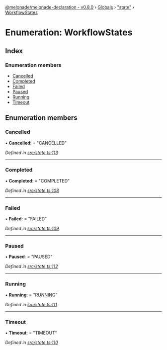 [@melonade/melonade-declaration - v0.8.0](../README.md) › [Globals](../globals.md) › ["state"](../modules/_state_.md) › [WorkflowStates](_state_.workflowstates.md)

# Enumeration: WorkflowStates

## Index

### Enumeration members

* [Cancelled](_state_.workflowstates.md#cancelled)
* [Completed](_state_.workflowstates.md#completed)
* [Failed](_state_.workflowstates.md#failed)
* [Paused](_state_.workflowstates.md#paused)
* [Running](_state_.workflowstates.md#running)
* [Timeout](_state_.workflowstates.md#timeout)

## Enumeration members

###  Cancelled

• **Cancelled**: = "CANCELLED"

*Defined in [src/state.ts:113](https://github.com/devit-tel/melonade-declaration/blob/26b2f11/src/state.ts#L113)*

___

###  Completed

• **Completed**: = "COMPLETED"

*Defined in [src/state.ts:108](https://github.com/devit-tel/melonade-declaration/blob/26b2f11/src/state.ts#L108)*

___

###  Failed

• **Failed**: = "FAILED"

*Defined in [src/state.ts:109](https://github.com/devit-tel/melonade-declaration/blob/26b2f11/src/state.ts#L109)*

___

###  Paused

• **Paused**: = "PAUSED"

*Defined in [src/state.ts:112](https://github.com/devit-tel/melonade-declaration/blob/26b2f11/src/state.ts#L112)*

___

###  Running

• **Running**: = "RUNNING"

*Defined in [src/state.ts:111](https://github.com/devit-tel/melonade-declaration/blob/26b2f11/src/state.ts#L111)*

___

###  Timeout

• **Timeout**: = "TIMEOUT"

*Defined in [src/state.ts:110](https://github.com/devit-tel/melonade-declaration/blob/26b2f11/src/state.ts#L110)*
